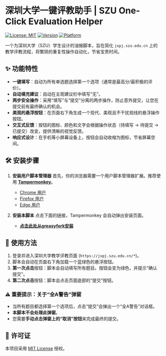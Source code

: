 # 深圳大学一键评教助手 | SZU One-Click Evaluation Helper

[![License: MIT](https://img.shields.io/badge/License-MIT-yellow.svg)](https://opensource.org/licenses/MIT)
[![Version](https://img.shields.io/badge/version-4.0-blue.svg)](https://github.com/Liunian2000/szu-evaluation-helper)
[![Platform](https://img.shields.io/badge/platform-Tampermonkey-brightgreen.svg)](https://www.tampermonkey.net/)

一个为深圳大学（SZU）学生设计的油猴脚本，旨在简化 `jxpj.szu.edu.cn` 上的教学评教流程，将繁琐的重复性操作自动化，节省宝贵时间。

## ✨ 功能特性

-   **一键填写**：自动为所有单选题选择第一个选项（通常是最高分/最积极的评价）。
-   **自动填充建议**：自动在主观建议栏中填写“无”。
-   **两步安全操作**：采用“填写”与“提交”分离的两步操作，防止意外提交，让您在提交前有最终确认的机会。
-   **美观的悬浮按钮**：在页面右下角生成一个现代、美观且不干扰视线的悬浮操作按钮。
-   **交互式反馈**：按钮的图标、颜色和文字会根据操作状态（待填写 -> 待提交 -> 已提交）改变，提供清晰的视觉反馈。
-   **响应式设计**：在手机等小屏幕设备上，按钮会自动收缩为图标，节省屏幕空间。

## 🛠️ 安装步骤

1.  **安装用户脚本管理器**
    首先，你的浏览器需要一个用户脚本管理器扩展。推荐使用 [**Tampermonkey**](https://www.tampermonkey.net/)。
    -   [Chrome 用户](https://chrome.google.com/webstore/detail/tampermonkey/dhdgffkkebhmkfjojejmpbldmpobfkfo)
    -   [Firefox 用户](https://addons.mozilla.org/en-US/firefox/addon/tampermonkey/)
    -   [Edge 用户](https://microsoftedge.microsoft.com/addons/detail/tampermonkey/iikmkjmpaadaobahmlepeloendndfphd)

2.  **安装本脚本**
    点击下面的链接，Tampermonkey 会自动弹出安装页面。

    -   **[点击此处从greasyfork安装](https://greasyfork.org/zh-CN/scripts/553863-szu%E4%B8%80%E9%94%AE%E8%AF%84%E6%95%99%E5%8A%A9%E6%89%8B)**
    
## 📖 使用方法

1.  登录并进入深圳大学教学评教页面 (`https://jxpj.szu.edu.cn/*`)。
2.  脚本会自动在页面右下角加载一个蓝绿色的悬浮按钮。
3.  **第一次点击**按钮：脚本会自动填写所有题目。按钮会变为绿色，并提示“确认提交”。
4.  **第二次点击**按钮：脚本会点击页面底部的“提交”按钮。

### ⚠️ 重要提示：关于“全A警告”弹窗

-   当所有题目都选择第一个选项后，点击“提交”会弹出一个“全A警告”对话框。
-   **本脚本不会处理此弹窗**。
-   您需要**手动点击弹窗上的“取消”按钮**来完成最终的提交。
    

## 📄 许可证

本项目采用 [MIT License](https://opensource.org/licenses/MIT) 授权。
